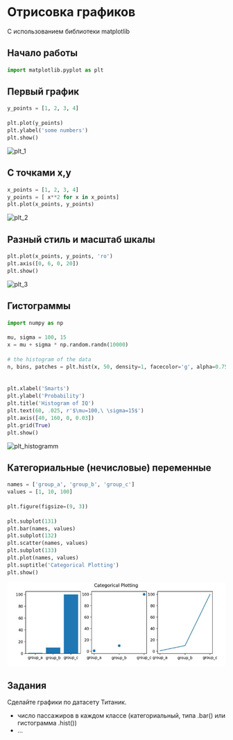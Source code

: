 # Отрисовка графиков

С использованием библиотеки matplotlib

## Начало работы

```python
import matplotlib.pyplot as plt
```

## Первый график 

```python
y_points = [1, 2, 3, 4]

plt.plot(y_points)
plt.ylabel('some numbers')
plt.show()
```

![plt_1](../img/plt_1.jpg)

## С точками x,y

```python
x_points = [1, 2, 3, 4]
y_points = [ x**2 for x in x_points]
plt.plot(x_points, y_points)
```

![plt_2](../img/plt_2.jpg)

## Разный стиль и масштаб шкалы

```python
plt.plot(x_points, y_points, 'ro')
plt.axis([0, 6, 0, 20])
plt.show()
```

![plt_3](../img/plt_3.jpg)

## Гистограммы

```python
import numpy as np

mu, sigma = 100, 15
x = mu + sigma * np.random.randn(10000)

# the histogram of the data
n, bins, patches = plt.hist(x, 50, density=1, facecolor='g', alpha=0.75)


plt.xlabel('Smarts')
plt.ylabel('Probability')
plt.title('Histogram of IQ')
plt.text(60, .025, r'$\mu=100,\ \sigma=15$')
plt.axis([40, 160, 0, 0.03])
plt.grid(True)
plt.show()
```

![plt_histogramm](../img/plt_histogramm.jpg)

## Категориальные (нечисловые) переменные

```python
names = ['group_a', 'group_b', 'group_c']
values = [1, 10, 100]

plt.figure(figsize=(9, 3))

plt.subplot(131)
plt.bar(names, values)
plt.subplot(132)
plt.scatter(names, values)
plt.subplot(133)
plt.plot(names, values)
plt.suptitle('Categorical Plotting')
plt.show()
```

![plt_category](../img/plt_category.jpg)


## Задания

Сделайте графики по датасету Титаник.

* число пассажиров в каждом классе (категориальный, типа .bar() или гистограмма .hist())
* ...





